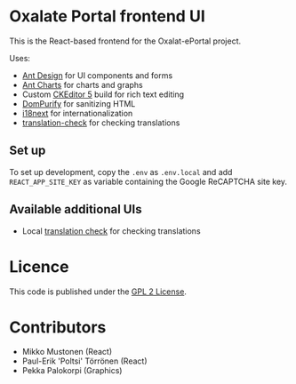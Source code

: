 # Oxalate Portal frontend UI

This is the React-based frontend for the Oxalat-ePortal project.

Uses:

* [Ant Design](https://ant.design/) for UI components and forms
* [Ant Charts](https://charts.ant.design/en/) for charts and graphs
* Custom [CKEditor 5](https://ckeditor.com/docs/ckeditor5/) build for rich text editing
* [DomPurify](https://github.com/cure53/DOMPurify) for sanitizing HTML
* [i18next](https://www.i18next.com/) for internationalization
* [translation-check](https://github.com/locize/translation-check) for checking translations

## Set up

To set up development, copy the `.env` as `.env.local` and add `REACT_APP_SITE_KEY` as variable containing the Google ReCAPTCHA site key.

## Available additional UIs

* Local [translation check](http://localhost:3000/?showtranslations) for checking translations

# Licence

This code is published under the [GPL 2 License](LICENSE).

# Contributors

* Mikko Mustonen (React)
* Paul-Erik 'Poltsi' Törrönen  (React)
* Pekka Palokorpi (Graphics)
